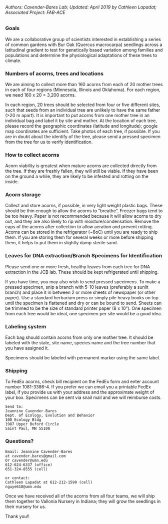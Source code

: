 ###### Authors: Cavender-Bares Lab; Updated: April 2019 by Cathleen Lapadat; Associated Project: FAB-ACE

### Goals

We are a collaborative group of scientists interested in establishing a
series of common gardens with Bur Oak (Quercus macrocarpa) seedlings
across a latitudinal gradient to test for genetically based variation
among families and populations and determine the physiological
adaptations of these trees to climate.

### Numbers of acorns, trees and locations

We are aiming to collect more than 160 acorns from each of 20 mother
trees in each of four regions (Minnesota, Illinois and Oklahoma). For
each region, we need 160 x 20 = 3,200 acorns.

In each region, 20 trees should be selected from four or five different
sites, such that seeds from an individual tree are unlikely to have the
same father (>20 m apart). It is important to put acorns from one mother
tree in an individual bag and label it by site and mother. At the
location of each tree, please record the geographic coordinates
(latitude and longitude); google map coordinates are sufficient. Take
photos of each tree, if possible. If you are in doubt about the identify
of the tree, please send a pressed specimen from the tree for us to
verify identification.

### How to collect acorns

Acorn viability is greatest when mature acorns are collected directly
from the tree. If they are freshly fallen, they will still be viable. If
they have been on the ground a while, they are likely to be infested and
rotting on the inside.

### Acorn storage

Collect and store acorns, if possible, in very light weight plastic
bags. These should be thin enough to allow the acorns to “breathe”.
Freezer bags tend to be too heavy. Paper is not recommended because it
will allow acorns to dry out, and they are also likely to rip with
moisture/condensation. Remove the caps of the acorns after collection to
allow aeration and prevent rotting. Acorns can be stored in the
refrigerator (~6oC) until you are ready to ship them. If you are storing
them for several weeks or more before shipping them, it helps to put
them in slightly damp sterile sand.

### Leaves for DNA extraction/Branch Specimens for Identification

Please send one or more fresh, healthy leaves from each tree for DNA
extraction in the JCB lab. These should be kept refrigerated until
shipping.

If you have time, you may also wish to send pressed specimens. To make a
pressed specimen, snip a branch with 5-10 leaves (preferably a sunlit
branch) and place it in between 2 or more sheets of newspaper (or other
paper). Use a standard herbarium press or simply pile heavy books on top
until the specimen is flattened and dry or can be bound to send. Sheets
can be trimmed to be the size of standard printer paper (8 x 10”). One
specimen from each tree would be ideal, one specimen per site would be a
good idea.

### Labeling system

Each bag should contain acorns from only one mother tree. It should be
labeled with the state, site name, species name and the tree number that
you have assigned it.

Specimens should be labeled with permanent marker using the same label.

### Shipping

To FedEx acorns, check bill recipient on the FedEx form and enter
account number 1081-3386-4. If you prefer we can email you a printable
FedEx label, if you provide us with your address and the approximate
weight of your box. Specimens can be sent via snail mail and we will
reimburse costs.

    Send to:  
    Jeannine Cavender-Bares  
    Dept. of Ecology, Evolution and Behavior  
    100 Ecology Bldg
    1987 Upper Buford Circle
    Saint Paul, MN 55108

### Questions?

    Email: Jeannine Cavender-Bares 
    at cavender.bares@gmail.com
    Or cavender@umn.edu
    612-624-6337 (office)
    651-324-8555 (cell)

    or contact:
    Cathleen Lapadat at 612-212-1599 (cell)
    nguye618@umn.edu

Once we have received all of the acorns from all four teams, we will
ship them together to Vallonia Nursery in Indiana; they will grow the
seedlings in their nursery for us.

Thank you!!
